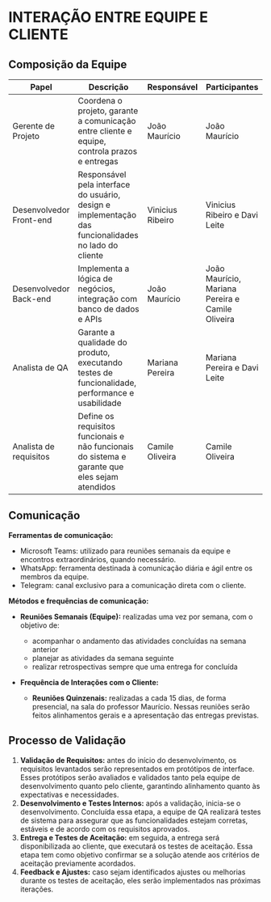 # INTERAÇÃO ENTRE EQUIPE E CLIENTE

## Composição da Equipe

| Papel | Descrição | Responsável | Participantes |
|-------|-----------|------------|---------------|
| Gerente de Projeto | Coordena o projeto, garante a comunicação entre cliente e equipe, controla prazos e entregas | João Maurício | João Maurício |
| Desenvolvedor Front-end | Responsável pela interface do usuário, design e implementação das funcionalidades no lado do cliente | Vinicius Ribeiro | Vinicius Ribeiro e Davi Leite |
| Desenvolvedor Back-end | Implementa a lógica de negócios, integração com banco de dados e APIs | João Maurício | João Maurício, Mariana Pereira e Camile Oliveira |
| Analista de QA | Garante a qualidade do produto, executando testes de funcionalidade, performance e usabilidade | Mariana Pereira | Mariana Pereira e Davi Leite |
| Analista de requisitos | Define os requisitos funcionais e não funcionais do sistema e garante que eles sejam atendidos | Camile Oliveira | Camile Oliveira |

## Comunicação

**Ferramentas de comunicação:**

- Microsoft Teams: utilizado para reuniões semanais da equipe e encontros extraordinários, quando necessário.  
- WhatsApp: ferramenta destinada à comunicação diária e ágil entre os membros da equipe.  
- Telegram: canal exclusivo para a comunicação direta com o cliente.  

**Métodos e frequências de comunicação:**

- **Reuniões Semanais (Equipe):** realizadas uma vez por semana, com o objetivo de:  
  - acompanhar o andamento das atividades concluídas na semana anterior  
  - planejar as atividades da semana seguinte  
  - realizar retrospectivas sempre que uma entrega for concluída  

- **Frequência de Interações com o Cliente:**  
  - **Reuniões Quinzenais:** realizadas a cada 15 dias, de forma presencial, na sala do professor Maurício. Nessas reuniões serão feitos alinhamentos gerais e a apresentação das entregas previstas.  

## Processo de Validação

1. **Validação de Requisitos:** antes do início do desenvolvimento, os requisitos levantados serão representados em protótipos de interface. Esses protótipos serão avaliados e validados tanto pela equipe de desenvolvimento quanto pelo cliente, garantindo alinhamento quanto às expectativas e necessidades.  
2. **Desenvolvimento e Testes Internos:** após a validação, inicia-se o desenvolvimento. Concluída essa etapa, a equipe de QA realizará testes de sistema para assegurar que as funcionalidades estejam corretas, estáveis e de acordo com os requisitos aprovados.  
3. **Entrega e Testes de Aceitação:** em seguida, a entrega será disponibilizada ao cliente, que executará os testes de aceitação. Essa etapa tem como objetivo confirmar se a solução atende aos critérios de aceitação previamente acordados.  
4. **Feedback e Ajustes:** caso sejam identificados ajustes ou melhorias durante os testes de aceitação, eles serão implementados nas próximas iterações.
